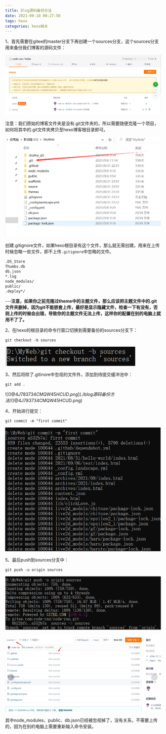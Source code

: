 ```yaml
---
title: blog源码备份方法
date: 2021-09-10 00:27:50
tags: hexo
categories: hexo相关
---
```


1、首先需要在gitee的master分支下再创建一个sources分支，这个sources分支用来备份我们博客的源码文件：

<!--more-->

![image-20210906111840678](./blog源码备份方法/image-20210906111840678.png)



注意：我们原始的博客文件夹是没有.git文件夹的，所以需要随便克隆一个项目，如何将其中的.git文件夹拷贝至hexo博客根目录即可。

![image-20210906114436189](./blog源码备份方法/image-20210906114436189.png)

创建.gitignore文件，如果hexo根目录有这个文件，那么就无需创建。用来在上传时候忽略一些文件，即不上传`.gitignore`中忽略的文件。

```
.DS_Store
Thumbs.db
db.json
*.log
node_modules/
public/
.deploy*/
```



---**注意，如果你之前克隆过theme中的主题文件，那么应该把主题文件中的.git文件夹删掉，因为git不能嵌套上传，最好是显示隐藏文件，检查一下有没有，否则上传的时候会出错，导致你的主题文件无法上传，这样你的配置在别的电脑上就用不了了。**



2、在hexo的根目录的命令行窗口切换到需要备份的sources分支下：

```
git checkout -b sources
```

![ZGIG9RO499OKZSD4JAEX64N.png](./blog源码备份方法/ZGIG9RO499OKZSD4JAEX64N.png)

3、然后将除了.gitinore中忽视的文件外，添加到待提交缓冲池中：

```
git add .
```

![()$@4J783734CMQW45HCUD.png](./blog源码备份方法/()$@4J783734CMQW45HCUD.png)

4、开始进行提交：

```
git commit -m "first commit"
```

![image-20210906114156289](./blog源码备份方法/image-20210906114156289.png)

5、最后push到sources分支中：

```
git push -u origin sources
```

![image-20210906114225364](./blog源码备份方法/image-20210906114225364.png)

![image-20210906114657653](./blog源码备份方法/image-20210906114657653.png)

其中node_modules、public、db.json已经被忽视掉了，没有关系，不需要上传的，因为在别的电脑上需要重新输入命令安装。

